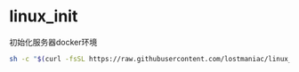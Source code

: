 # linux_init
初始化服务器docker环境

```bash
sh -c "$(curl -fsSL https://raw.githubusercontent.com/lostmaniac/linux_init/main/debian.sh)"
```
